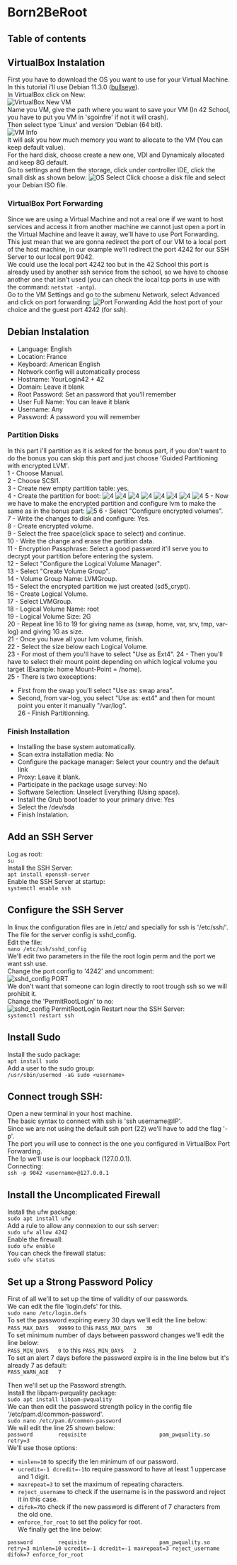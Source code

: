 # Born2BeRoot

## Table of contents

## VirtualBox Instalation
First you have to download the OS you want to use for your Virtual Machine.  
In this tutorial i'll use Debian 11.3.0 ([bullseye](https://cdimage.debian.org/debian-cd/current/amd64/iso-cd/debian-11.3.0-amd64-netinst.iso)).  
In VirtualBox click on New:  
![VirtualBox New VM](https://github.com/GrolschSec/Born2BeRoot/blob/main/Screenshot/1.png)  
Name you VM, give the path where you want to save your VM (In 42 School, you have to put you VM in 'sgoinfre' if not it will crash).  
Then select type 'Linux' and version 'Debian (64 bit).  
![VM Info](https://github.com/GrolschSec/Born2BeRoot/blob/main/Screenshot/2.png)  
It will ask you how much memory you want to allocate to the VM (You can keep default value).  
For the hard disk, choose create a new one, VDI and Dynamicaly allocated and keep 8G default.  
Go to settings and then the storage, click under controller IDE, click the small disk as shown below:
![OS Select](https://github.com/GrolschSec/Born2BeRoot/blob/main/Screenshot/4.png)
Click choose a disk file and select your Debian ISO file.
### VirtualBox Port Forwarding
Since we are using a Virtual Machine and not a real one if we want to host services and access it from another machine we cannot just open a port in the Virtual Machine and leave it away, we'll have to use Port Forwarding.  
This just mean that we are gonna redirect the port of our VM to a local port of the host machine, in our example we'll redirect the port 4242 for our SSH Server to our local port 9042.  
We could use the local port 4242 too but in the 42 School this port is already used by another ssh service from the school, so we have to choose another one that isn't used (you can check the local tcp ports in use with the command: ```netstat -antp```).  
Go to the VM Settings and go to the submenu Network, select Advanced and click on port forwarding:
![Port Forwarding](https://github.com/GrolschSec/Born2BeRoot/blob/main/Screenshot/6.png)
Add the host port of your choice and the guest port 4242 (for ssh).
## Debian Instalation
- Language: English
- Location: France
- Keyboard: American English
- Network config will automatically process
- Hostname: YourLogin42 + 42
- Domain: Leave it blank
- Root Password: Set an password that you'll remember
- User Full Name: You can leave it blank
- Username: Any
- Password: A password you will remember

### Partition Disks
In this part i'll partition as it is asked for the bonus part, if you don't want to do the bonus you can skip this part and just choose 'Guided Partitioning with encrypted LVM'.  
1 - Choose Manual.  
2 - Choose SCSI1.  
3 - Create new empty partition table: yes.  
4 - Create the partition for boot:
![4](https://github.com/GrolschSec/Born2BeRoot/blob/main/Screenshot/boot/1.png)
![4](https://github.com/GrolschSec/Born2BeRoot/blob/main/Screenshot/boot/2.png)
![4](https://github.com/GrolschSec/Born2BeRoot/blob/main/Screenshot/boot/3.png)
![4](https://github.com/GrolschSec/Born2BeRoot/blob/main/Screenshot/boot/4.png)
![4](https://github.com/GrolschSec/Born2BeRoot/blob/main/Screenshot/boot/5.png)
![4](https://github.com/GrolschSec/Born2BeRoot/blob/main/Screenshot/boot/6.png)
![4](https://github.com/GrolschSec/Born2BeRoot/blob/main/Screenshot/boot/7.png)
![4](https://github.com/GrolschSec/Born2BeRoot/blob/main/Screenshot/boot/8.png)
5 - Now we have to make the encrypted partition and configure lvm to make the same as in the bonus part:
![5](https://github.com/GrolschSec/Born2BeRoot/blob/main/Screenshot/bonus.png)
6 - Select "Configure encrypted volumes".  
7 - Write the changes to disk and configure: Yes.  
8 - Create encrypted volume.  
9 - Select the free space(click space to select) and continue.  
10 - Write the change and erase the partition data.  
11 - Encryption Passphrase: Select a good password it'll serve you to decrypt your partition before entering the system.  
12 - Select "Configure the Logical Volume Manager".  
13 - Select "Create Volume Group".  
14 - Volume Group Name: LVMGroup.  
15 - Select the encrypted partition we just created (sd5_crypt).  
16 - Create Logical Volume.  
17 - Select LVMGroup.  
18 - Logical Volume Name: root  
19 - Logical Volume Size: 2G  
20 - Repeat line 16 to 19 for giving name as (swap, home, var, srv, tmp, var-log) and giving 1G as size.  
21 - Once you have all your lvm volume, finish.  
22 - Select the size below each Logical Volume.  
23 - For most of them you'll have to select "Use as Ext4".
24 - Then you'll have to select their mount point depending on which logical volume you target (Example: home Mount-Point = /home).  
25 - There is two execeptions:  
- First from the swap you'll select "Use as: swap area".  
- Second, from var-log, you select "Use as: ext4" and then for mount point you enter it manually "/var/log".  
26 - Finish Partitionning.  
### Finish Installation
- Installing the base system automatically.  
- Scan extra installation media: No  
- Configure the package manager: Select your country and the default link  
- Proxy: Leave it blank.  
- Participate in the package usage survey: No  
- Software Selection: Unselect Everything (Using space).  
- Install the Grub boot loader to your primary drive: Yes  
- Select the /dev/sda   
- Finish Instalation.  
## Add an SSH Server
Log as root:  
	```su```  
Install the SSH Server:  
	```apt install openssh-server```  
Enable the SSH Server at startup:   
	```systemctl enable ssh```  

## Configure the SSH Server
In linux the configuration files are in /etc/ and specially for ssh is '/etc/ssh/'.  
The file for the server config is sshd_config.  
Edit the file:  
	```nano /etc/ssh/sshd_config```  
We'll edit two parameters in the file the root login perm and the port we want ssh use.  
Change the port config to '4242' and uncomment:  
	![sshd_config PORT](https://github.com/GrolschSec/BornToBeRoot/blob/main/Screenshot/15.png)  
We don't want that someone can login directly to root trough ssh so we will prohibit it.  
Change the 'PermitRootLogin' to no:  
	![sshd_config PermitRootLogin](https://github.com/GrolschSec/BornToBeRoot/blob/main/Screenshot/16.png)
Restart now the SSH Server:  
	```systemctl restart ssh```  
## Install Sudo
Install the sudo package:  
	```apt install sudo```  
Add a user to the sudo group:  
	```/usr/sbin/usermod -aG sudo <username>```  
## Connect trough SSH:
Open a new terminal in your host machine.  
The basic syntax to connect with ssh is 'ssh username@IP'.  
Since we are not using the default ssh port (22) we'll have to add the flag '-p'.  
The port you will use to connect is the one you configured in VirtualBox Port Forwarding.  
The Ip we'll use is our loopback (127.0.0.1).  
Connecting:  
	```ssh -p 9042 <username>@127.0.0.1```  

## Install the Uncomplicated Firewall
Install the ufw package:  
	```sudo apt install ufw```  
Add a rule to allow any connexion to our ssh server:  
	```sudo ufw allow 4242```  
Enable the firewall:  
	```sudo ufw enable```  
You can check the firewall status:  
	```sudo ufw status```  

## Set up a Strong Password Policy
First of all we'll to set up the time of validity of our passwords.  
We can edit the file 'login.defs' for this.  
```sudo nano /etc/login.defs```  
To set the password expiring every 30 days we'll edit the line below:  
```PASS_MAX_DAYS   99999``` to this ```PASS_MAX_DAYS   30```  
To set minimum number of days between password changes we'll edit the line below:  
```PASS_MIN_DAYS   0``` to this ```PASS_MIN_DAYS   2```  
To set an alert 7 days before the password expire is in the line below but it's already 7 as default:   
```PASS_WARN_AGE   7```   
   
Then we'll set up the Password strength.  
Install the libpam-pwquality package:  
```sudo apt install libpam-pwquality```  
We can then edit the password strength policy in the config file '/etc/pam.d/common-password'.  
```sudo nano /etc/pam.d/common-password```  
We will edit the line 25 shown below:  
```password        requisite                       pam_pwquality.so retry=3```  
We'll use those options:   
- ```minlen=10``` to specify the len minimum of our password.  
- ```ucredit=-1 dcredit=-1```to require password to have at least 1 uppercase and 1 digit.  
- ```maxrepeat=3``` to set the maximum of repeating characters.  
- ```reject_username``` to check if the username is in the password and reject it in this case.  
- ```difok=7```to check if the new password is different of 7 characters from the old one.  
- ```enforce_for_root``` to set the policy for root.  
We finally get the line below:  
```  
password        requisite                       pam_pwquality.so retry=3 minlen=10 ucredit=-1 dcredit=-1 maxrepeat=3 reject_username difok=7 enforce_for_root
```  






